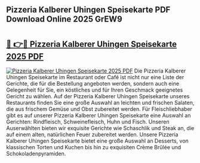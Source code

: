 ## Pizzeria Kalberer Uhingen Speisekarte PDF Download Online 2025 GrEW9

# <h2><a href="http://gcbj50.nevu.top/?p=Pizzeria+Kalberer+Uhingen+Speisekarte">🔗 👉🔴 Pizzeria Kalberer Uhingen Speisekarte 2025 PDF</a></h2>

[![Pizzeria Kalberer Uhingen Speisekarte 2025 PDF](https://i.imgur.com/dBaPXMq.png)](http://gcbj50.nevu.top/?p=Pizzeria+Kalberer+Uhingen+Speisekarte)
Die Pizzeria Kalberer Uhingen Speisekarte im Restaurant oder Café ist nicht nur eine Liste der Gerichte, die für die Bestellung angeboten werden, sondern auch eine Gelegenheit für Sie, ein köstliches und für Ihren Geschmack geeignetes Gericht zu wählen. Auf der Pizzeria Kalberer Uhingen Speisekarte unseres Restaurants finden Sie eine große Auswahl an leichten und frischen Salaten, die aus frischem Gemüse und Obst zubereitet werden. Für Fleischliebhaber gibt es auf unserer Pizzeria Kalberer Uhingen Speisekarte eine Auswahl an Gerichten: Rindfleisch, Schweinefleisch, Huhn und Fisch. Unseren Auserwählten bieten wir exquisite Gerichte wie Schaschlik und Steak an, die auf einem alten, natürlichen Feuer zubereitet werden. Unsere Pizzeria Kalberer Uhingen Speisekarte bietet eine große Auswahl an Desserts, von klassischen Torten und Kuchen bis hin zu exquisiten Crème Brûlée und Schokoladenpyramiden.
